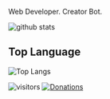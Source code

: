 Web Developer. Creator Bot.

![github stats](https://github-readme-stats.vercel.app/api?username=nizariyf&show_icons=true)

## Top Language

![Top Langs](https://github-readme-stats.vercel.app/api/top-langs/?username=nizariyf)


![visitors](https://visitor-badge.glitch.me/badge?page_id=nizariyf)
[![Donations](https://img.shields.io/badge/Donations-All-green)](https://saweria.co/nidev)

